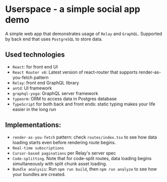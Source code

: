 # Userspace - a simple social app demo

A simple web app that demonstrates usage of `Relay` and `GraphQL`. Supported by back end that uses `PostgreSQL` to store data.

## Used technologies

- `React`: for front end UI
- `React Router v6`: Latest version of react-router that supports render-as-you-fetch pattern
- `Relay`: front end GraphQL library
- `antd`: UI framework
- `graphql-yoga`: GraphQL server framework
- `typeorm`: ORM to access data in Postgres database
- `TypeScript` for both back and front ends: static typing makes your life easier in the long run

## Implementations:

- `render-as-you-fetch` pattern: check `routes/index.tsx` to see how data loading starts even before rendering route begins.
- `Real-time subscriptions`
- `Cursor-based paginations` per Relay's server spec
- `Code-splitting`. Note that for code-split routes, data loading begins simultaneously with split chunk asset loading.
- `Bundle analysis`: Run `npm run build`, then `npm run analyze` to see how your bundles are created.

